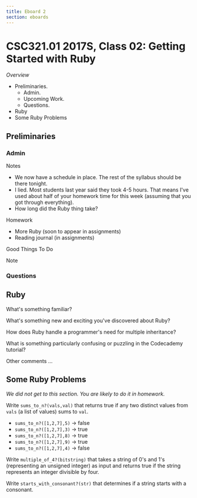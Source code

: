 ```yaml
---
title: Eboard 2
section: eboards
---
```

CSC321.01 2017S, Class 02: Getting Started with Ruby
====================================================

_Overview_

* Preliminaries.
    * Admin.
    * Upcoming Work.
    * Questions.
* Ruby
* Some Ruby Problems

Preliminaries
-------------

### Admin

Notes

* We now have a schedule in place.  The rest of the syllabus should be
  there tonight.
* I lied.  Most students last year said they took 4-5 hours.  That
  means I've used about half of your homework time for this week
  (assuming that you got through everything).
* How long did the Ruby thing take?

Homework

* More Ruby (soon to appear in assignments)
* Reading journal (in assignments)

Good Things To Do

Note

### Questions

Ruby
----

What's something familiar?

What's something new and exciting you've discovered about Ruby?

How does Ruby handle a programmer's need for multiple inheritance?

What is something particularly confusing or puzzling in the Codecademy
tutorial?

Other comments ...

Some Ruby Problems
------------------

*We did not get to this section.  You are likely to do it in homework.*

Write `sums_to_n?(vals,val)` that returns true if any two distinct
values from `vals` (a list of values) sums to `val`.

* `sums_to_n?([1,2,7],5)` -> false
* `sums_to_n?([1,2,7],3)` -> true
* `sums_to_n?([1,2,7],8)` -> true
* `sums_to_n?([1,2,7],9)` -> true
* `sums_to_n?([1,2,7],4)` -> false

Write `multiple_of_4?(bitstring)` that takes a string of 0's and 1's
(representing an unsigned integer) as input and returns true if the
string represents an integer divisible by four.

Write `starts_with_consonant?(str)` that determines if a string
starts with a consonant.
